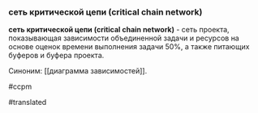 ### сеть критической цепи (critical chain network)

**сеть критической цепи (critical chain network)** - сеть проекта, показывающая зависимости объединенной задачи и ресурсов на основе оценок времени выполнения задачи 50%, а также питающих буферов и буфера проекта.

Синоним: [[диаграмма зависимостей]].

#ccpm

#translated
